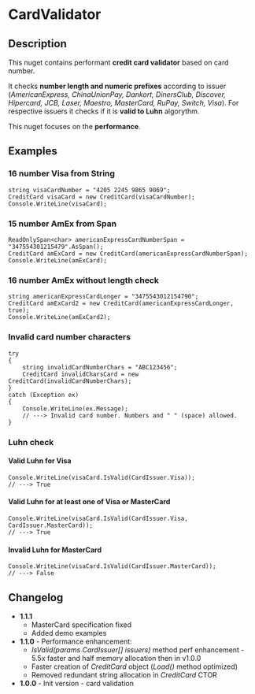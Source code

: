 
# CardValidator
## Description
This nuget contains performant **credit card validator** based on card number.

It checks **number length and numeric prefixes** according to issuer (*AmericanExpress, ChinaUnionPay, Dankort, DinersClub, Discover, Hipercard, JCB, Laser, Maestro, MasterCard, RuPay, Switch, Visa*). For respective issuers it checks if it is **valid to Luhn** algorythm.

This nuget focuses on the **performance**. 

## Examples

### 16 number Visa from String

    string visaCardNumber = "4205 2245 9865 9069";
    CreditCard visaCard = new CreditCard(visaCardNumber);
    Console.WriteLine(visaCard);

### 15 number AmEx from Span

    ReadOnlySpan<char> americanExpressCardNumberSpan = "347554301215479".AsSpan();
    CreditCard amExCard = new CreditCard(americanExpressCardNumberSpan);
    Console.WriteLine(amExCard);

### 16 number AmEx without length check

    string americanExpressCardLonger = "3475543012154790";
    CreditCard amExCard2 = new CreditCard(americanExpressCardLonger, true);
    Console.WriteLine(amExCard2);

### Invalid card number characters

    try
    {
        string invalidCardNumberChars = "ABC123456";
        CreditCard invalidCharsCard = new CreditCard(invalidCardNumberChars);
    }
    catch (Exception ex)
    {
        Console.WriteLine(ex.Message);
        // ---> Invalid card number. Numbers and " " (space) allowed.
    }

### Luhn check
#### Valid Luhn for Visa

    Console.WriteLine(visaCard.IsValid(CardIssuer.Visa));
    // ---> True

#### Valid Luhn for at least one of Visa or MasterCard

    Console.WriteLine(visaCard.IsValid(CardIssuer.Visa, CardIssuer.MasterCard));
    // ---> True

#### Invalid Luhn for MasterCard

    Console.WriteLine(visaCard.IsValid(CardIssuer.MasterCard));
    // ---> False    


## Changelog
- **1.1.1** 
  - MasterCard specification fixed
  - Added demo examples
- **1.1.0** - Performance enhancement: 
  - *IsValid(params CardIssuer[] issuers)* method perf enhancement - 5.5x faster and half memory allocation then in v1.0.0
  - Faster creation of *CreditCard* object (*Load()* method optimized)
  - Removed redundant string allocation in *CreditCard* CTOR
- **1.0.0** - Init version - card validation
